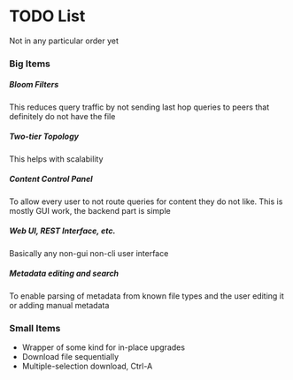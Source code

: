 # TODO List

Not in any particular order yet

### Big Items

##### Bloom Filters

This reduces query traffic by not sending last hop queries to peers that definitely do not have the file

##### Two-tier Topology

This helps with scalability

##### Content Control Panel

To allow every user to not route queries for content they do not like.  This is mostly GUI work, the backend part is simple

##### Web UI, REST Interface, etc.

Basically any non-gui non-cli user interface

##### Metadata editing and search

To enable parsing of metadata from known file types and the user editing it or adding manual metadata

### Small Items

* Wrapper of some kind for in-place upgrades
* Download file sequentially
* Multiple-selection download, Ctrl-A
